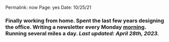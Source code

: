 
Permalink: now
Page: yes
Date: 10/25/21

### Finally working from home. Spent the last few years designing the office. Writing a newsletter every Monday [morning](https://nashp.com/mc). Running several miles a day. *Last updated: April 28th, 2023.*

